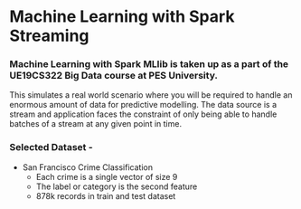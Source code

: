 # Machine Learning with Spark Streaming

### Machine Learning with Spark MLlib is taken up as a part of the UE19CS322 Big Data course at PES University. 
This simulates a real world scenario where you will be required to handle an enormous amount of data for predictive modelling. The data source is a stream and  application faces the constraint of only being able to handle batches of a stream at any given point in time.

### Selected Dataset -
- San Francisco Crime Classification
    - Each crime is a single vector of size 9
    - The label or category is the second feature
    - 878k records in train and test dataset
